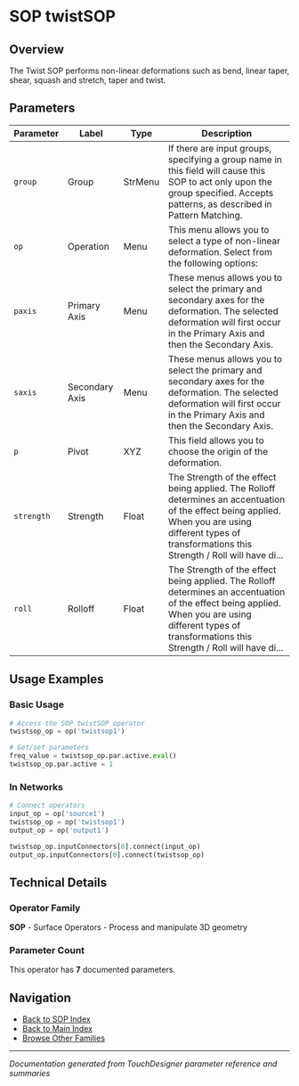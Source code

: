 # SOP twistSOP

## Overview

The Twist SOP performs non-linear deformations such as bend, linear taper, shear, squash and stretch, taper and twist.

## Parameters

| Parameter | Label | Type | Description |
|-----------|-------|------|-------------|
| `group` | Group | StrMenu | If there are input groups, specifying a group name in this field will cause this SOP to act only upon the group specified. Accepts patterns, as described in Pattern Matching. |
| `op` | Operation | Menu | This menu allows you to select a type of non-linear deformation. Select from the following options: |
| `paxis` | Primary Axis | Menu | These menus allows you to select the primary and secondary axes for the deformation. The selected deformation will first occur in the Primary Axis and then the Secondary Axis. |
| `saxis` | Secondary Axis | Menu | These menus allows you to select the primary and secondary axes for the deformation. The selected deformation will first occur in the Primary Axis and then the Secondary Axis. |
| `p` | Pivot | XYZ | This field allows you to choose the origin of the deformation. |
| `strength` | Strength | Float | The Strength of the effect being applied. The Rolloff determines an accentuation of the effect being applied. When you are using different types of transformations this Strength / Roll will have di... |
| `roll` | Rolloff | Float | The Strength of the effect being applied. The Rolloff determines an accentuation of the effect being applied. When you are using different types of transformations this Strength / Roll will have di... |

## Usage Examples

### Basic Usage

```python
# Access the SOP twistSOP operator
twistsop_op = op('twistsop1')

# Get/set parameters
freq_value = twistsop_op.par.active.eval()
twistsop_op.par.active = 1
```

### In Networks

```python
# Connect operators
input_op = op('source1')
twistsop_op = op('twistsop1')
output_op = op('output1')

twistsop_op.inputConnectors[0].connect(input_op)
output_op.inputConnectors[0].connect(twistsop_op)
```

## Technical Details

### Operator Family

**SOP** - Surface Operators - Process and manipulate 3D geometry

### Parameter Count

This operator has **7** documented parameters.

## Navigation

- [Back to SOP Index](../SOP/SOP_INDEX.md)
- [Back to Main Index](../OPERATORS_INDEX.md)
- [Browse Other Families](../OPERATORS_INDEX.md#quick-navigation)

---
*Documentation generated from TouchDesigner parameter reference and summaries*
